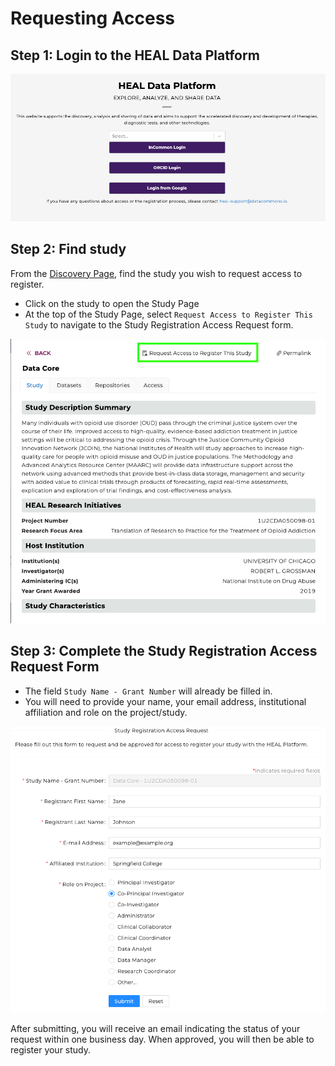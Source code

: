 # Requesting Access

## Step 1: Login to the HEAL Data Platform

<!-- If you want to play with sizing, you can use something like ![](../img/heal_login.png){: style="height:250px;width:534px"} -->
![](../img/heal_login.png)


## Step 2: Find study

From the [Discovery Page](https://healdata.org/discovery), find the study you
wish to request access to register.

- Click on the study to open the Study Page
- At the top of the Study Page, select `Request Access to Register This Study`
  to navigate to the Study Registration Access Request form.

![](../img/study_reg_req_access_button.png)


## Step 3: Complete the Study Registration Access Request  Form

- The field `Study Name - Grant Number` will already be filled in.
- You will need to provide your name, your email address, institutional
  affiliation and role on the project/study.

![](../img/study_reg_req_access_form.png)

After submitting, you will receive an email indicating the status of your
request within one business day. When approved, you will then be able to
register your study.
